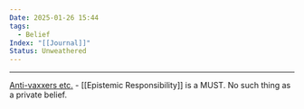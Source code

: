 ```yaml
---
Date: 2025-01-26 15:44
tags:
  - Belief
Index: "[[Journal]]"
Status: Unweathered
---
```

---


[Anti-vaxxers etc.](https://www.youtube.com/watch?v=AYkhlXronNk&list=PL8dPuuaLjXtNgK6MZucdYldNkMybYIHKR&index=15) - [[Epistemic Responsibility]] is a MUST. No such thing as a private belief. 